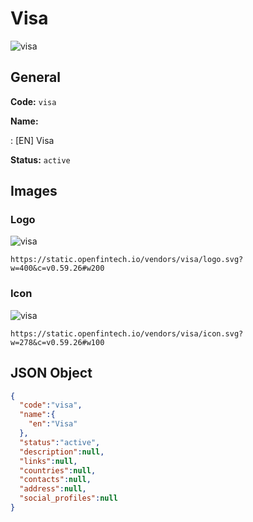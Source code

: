 
# Visa 
![visa](https://static.openfintech.io/vendors/visa/logo.svg?w=400&c=v0.59.26#w200)  

## General 
 
**Code:** `visa` 
 
**Name:** 
 
:	[EN] Visa 
 
**Status:** `active` 
 

## Images 

### Logo 
 
![visa](https://static.openfintech.io/vendors/visa/logo.svg?w=400&c=v0.59.26#w200)  

```
https://static.openfintech.io/vendors/visa/logo.svg?w=400&c=v0.59.26#w200
```  

### Icon 
 
![visa](https://static.openfintech.io/vendors/visa/icon.svg?w=278&c=v0.59.26#w100)  

```
https://static.openfintech.io/vendors/visa/icon.svg?w=278&c=v0.59.26#w100
```  

## JSON Object 

```json
{
  "code":"visa",
  "name":{
    "en":"Visa"
  },
  "status":"active",
  "description":null,
  "links":null,
  "countries":null,
  "contacts":null,
  "address":null,
  "social_profiles":null
}
```  
